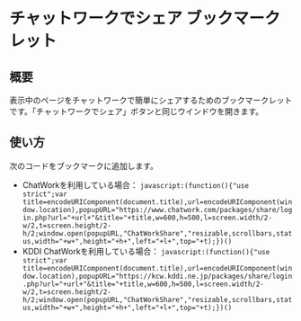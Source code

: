 # チャットワークでシェア ブックマークレット
## 概要
表示中のページをチャットワークで簡単にシェアするためのブックマークレットです。「チャットワークでシェア」ボタンと同じウインドウを開きます。

## 使い方
次のコードをブックマークに追加します。

* ChatWorkを利用している場合：
```javascript:(function(){"use strict";var title=encodeURIComponent(document.title),url=encodeURIComponent(window.location),popupURL="https://www.chatwork.com/packages/share/login.php?url="+url+"&title="+title,w=600,h=500,l=screen.width/2-w/2,t=screen.height/2-h/2;window.open(popupURL,"ChatWorkShare","resizable,scrollbars,status,width="+w+",height="+h+",left="+l+",top="+t);})()```
* KDDI ChatWorkを利用している場合：
```javascript:(function(){"use strict";var title=encodeURIComponent(document.title),url=encodeURIComponent(window.location),popupURL="https://kcw.kddi.ne.jp/packages/share/login.php?url="+url+"&title="+title,w=600,h=500,l=screen.width/2-w/2,t=screen.height/2-h/2;window.open(popupURL,"ChatWorkShare","resizable,scrollbars,status,width="+w+",height="+h+",left="+l+",top="+t);})()```

